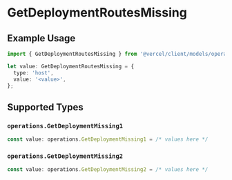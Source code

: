 # GetDeploymentRoutesMissing

## Example Usage

```typescript
import { GetDeploymentRoutesMissing } from '@vercel/client/models/operations';

let value: GetDeploymentRoutesMissing = {
  type: 'host',
  value: '<value>',
};
```

## Supported Types

### `operations.GetDeploymentMissing1`

```typescript
const value: operations.GetDeploymentMissing1 = /* values here */
```

### `operations.GetDeploymentMissing2`

```typescript
const value: operations.GetDeploymentMissing2 = /* values here */
```
